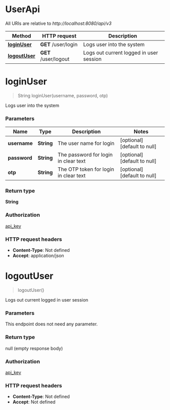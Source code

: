 # UserApi

All URIs are relative to *http://localhost:8080/api/v3*

| Method | HTTP request | Description |
|------------- | ------------- | -------------|
| [**loginUser**](UserApi.md#loginUser) | **GET** /user/login | Logs user into the system |
| [**logoutUser**](UserApi.md#logoutUser) | **GET** /user/logout | Logs out current logged in user session |


<a name="loginUser"></a>
# **loginUser**
> String loginUser(username, password, otp)

Logs user into the system

    

### Parameters

|Name | Type | Description  | Notes |
|------------- | ------------- | ------------- | -------------|
| **username** | **String**| The user name for login | [optional] [default to null] |
| **password** | **String**| The password for login in clear text | [optional] [default to null] |
| **otp** | **String**| The OTP token for login in clear text | [optional] [default to null] |

### Return type

**String**

### Authorization

[api_key](../README.md#api_key)

### HTTP request headers

- **Content-Type**: Not defined
- **Accept**: application/json

<a name="logoutUser"></a>
# **logoutUser**
> logoutUser()

Logs out current logged in user session

    

### Parameters
This endpoint does not need any parameter.

### Return type

null (empty response body)

### Authorization

[api_key](../README.md#api_key)

### HTTP request headers

- **Content-Type**: Not defined
- **Accept**: Not defined

